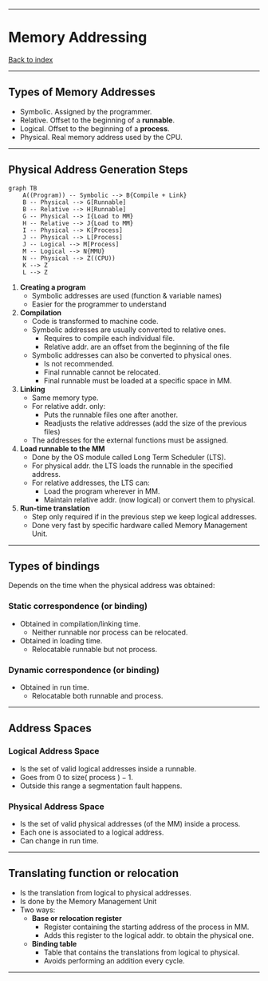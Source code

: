 
---
# Memory Addressing

[Back to index](../index.md)

---
## Types of Memory Addresses
- Symbolic. Assigned by the programmer.
- Relative. Offset to the beginning of a **runnable**.
- Logical. Offset to the beginning of a **process**.
- Physical. Real memory address used by the CPU.

---
## Physical Address Generation Steps

```mermaid
graph TB
    A((Program)) -- Symbolic --> B{Compile + Link}
    B -- Physical --> G[Runnable]
    B -- Relative --> H[Runnable]
	G -- Physical --> I{Load to MM}
    H -- Relative --> J{Load to MM}
    I -- Physical --> K[Process]
    J -- Physical --> L[Process]
    J -- Logical --> M[Process]
    M -- Logical --> N{MMU}
    N -- Physical --> Z((CPU))
    K --> Z
    L --> Z
```

1. **Creating a program**
	- Symbolic addresses are used (function & variable names)
	- Easier for the programmer to understand
2. **Compilation**
	- Code is transformed to machine code.
	- Symbolic addresses are usually converted to relative ones.
		- Requires to compile each individual file.
		- Relative addr. are an offset from the beginning of the file
	- Symbolic addresses can also be converted to physical ones.
		- Is not recommended.
		- Final runnable cannot be relocated.
		- Final runnable must be loaded at a specific space in MM.
3. **Linking**
	- Same memory type.
	- For relative addr. only:
		- Puts the runnable files one after another.
		- Readjusts the relative addresses (add the size of the previous files)
	- The addresses for the external functions must be assigned.
5. **Load runnable to the MM**
	- Done by the OS module called Long Term Scheduler (LTS).
	- For physical addr. the LTS loads the runnable in the specified address.
	- For relative addresses, the LTS can:
		- Load the program wherever in MM.
		- Maintain relative addr. (now logical) or convert them to physical.
7. **Run-time translation**
	- Step only required if in the previous step we keep logical addresses.
	- Done very fast by specific hardware called Memory Management Unit.

---
## Types of bindings
Depends on the time when the physical address was obtained:
### Static correspondence (or binding)
- Obtained in compilation/linking time.
	- Neither runnable nor process can be relocated.
- Obtained in loading time.
	- Relocatable runnable but not process.
### Dynamic correspondence (or binding)
- Obtained in run time.
	- Relocatable both runnable and process.
---
## Address Spaces
### Logical Address Space
- Is the set of valid logical addresses inside a runnable.
- Goes from $0$ to $\text{size}(\text{ process }) -1$.
- Outside this range a segmentation fault happens.
### Physical Address Space
- Is the set of valid physical addresses (of the MM) inside a process.
- Each one is associated to a logical address.
- Can change in run time.
---
## Translating function or relocation
- Is the translation from logical to physical addresses.
- Is done by the Memory Management Unit
- Two ways:
	- **Base or relocation register**
		- Register containing the starting address of the process in MM.
		- Adds this register to the logical addr. to obtain the physical one.
	- **Binding table**
		- Table that contains the translations from logical to physical.
		- Avoids performing an addition every cycle.
---
